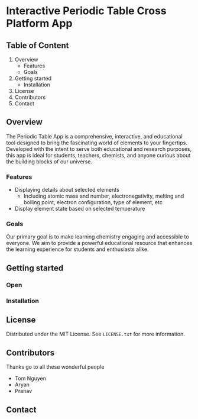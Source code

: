 # Interactive Periodic Table Cross Platform App

## Table of Content
  1. Overview
     - Features
     - Goals
  3. Getting started
     - Installation
  4. License
  5. Contributors
  6. Contact

## Overview
The Periodic Table App is a comprehensive, interactive, and educational tool designed to bring the fascinating world of elements to your fingertips. Developed with the intent to serve both educational and research purposes, this app is ideal for students, teachers, chemists, and anyone curious about the building blocks of our universe.

### Features
  - Displaying details about selected elements
      - Including atomic mass and number, electronegativity, melting and boiling point, electron configuration, type of element, etc
  - Display element state based on selected temperature

### Goals
Our primary goal is to make learning chemistry engaging and accessible to everyone. We aim to provide a powerful educational resource that enhances the learning experience for students and enthusiasts alike.

## Getting started
### Open
### Installation

## License
Distributed under the MIT License. See `LICENSE.txt` for more information.

## Contributors
Thanks go to all these wonderful people

- Tom Nguyen
- Aryan
- Pranav

## Contact
